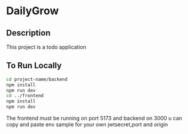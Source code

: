 # DailyGrow

## Description

This project is a todo application

## To Run Locally

```bash
cd project-name/backend
npm install
npm run dev
cd ../frontend
npm install
npm run dev
```

The frontend must be running on port 5173 and backend on 3000
u can copy and paste env sample for your own jwtsecret,port and origin
